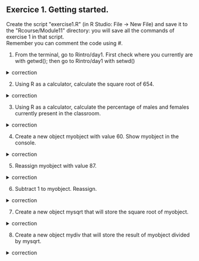 ## Exercice 1. Getting started.

Create the script "exercise1.R" (in R Studio: File -> New File) and save it to the "Rcourse/Module11" directory: you will save all the commands of exercise 1 in that  script.
<br>Remember you can comment the code using #.

 1. From the terminal, go to Rintro/day1.
First check where you currently are with getwd(); 
then go to Rintro/day1 with setwd()

<details>
<summary>
correction
</summary>

```{r}
getwd()
setwd("Rcourse/Module1")
setwd("/users/bi/sbonnin/Rcourse/Module1")
```

</details>


 2. Using R as a calculator, calculate the square root of 654.

<details>
<summary>
correction
</summary>

```{r}
sqrt(654)
```

</details>

3. Using R as a calculator, calculate the percentage of males and females currently present in the classroom.

<details>
<summary>
correction
</summary>

```{r}
(14/18) * 100
(4/18) * 100
```

</details>

4. Create a new object myobject with value 60.
Show myobject in the console.

<details>
<summary>
correction
</summary>

```{r}
myobject <- 60
myobject
```

</details>

5. Reassign myobject with value 87.

<details>
<summary>
correction
</summary>

```{r}
myobject <- 87
```

</details>

6. Subtract 1 to myobject. Reassign.

<details>
<summary>
correction
</summary>

```{r}
myobject <- myobject - 1
```

</details>

7. Create a new object mysqrt that will store the square root of myobject.

<details>
<summary>
correction
</summary>

```{r}
mysqrt <- sqrt(myobject)
```

</details>

8. Create a new object mydiv that will store the result of myobject divided by mysqrt.

<details>
<summary>
correction
</summary>

```{r}
mydiv <- myobject / mysqrt
```

</details>
